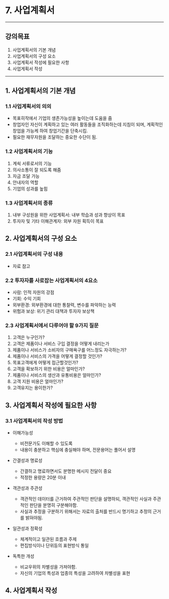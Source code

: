 # 7. 사업계획서
---
## 강의목표
1. 사업계획서의 기본 개념
2. 사업계획서의 구성 요소
3. 사업계획서 작성에 필요한 사항
4. 사업게획서 작성
---

## 1. 사업계획서의 기본 개념

### 1.1 사업계획서의 의의
- 목표히작에서 기업의 생존가능성을 높이는데 도움을 줌
- 창업자인 자신이 계획하고 있는 여러 활동들을 조직화하는데 지침이 되며, 계획적인 창업을 가능케 하여 창업기간을 단축시킴.
- 필요한 재무자원을 조달하는 중요한 수단이 됨.

### 1.2 사업계획서의 기능
1. 계쇡 서류로서의 기능
2. 의사소통이 잘 되도록 해줌
3. 자금 조달 가능
4. 안내자의 역할
5. 기업의 성과를 높힘

### 1.3 사업계획서의 종류

1. 내부 구성원을 위한 사업계획서: 내부 학습과 성과 향상이 목표
2. 투자자 및 기타 이해관계자: 외부 자원 획득이 목표

## 2. 사업계획서의 구성 요소

### 2.1 사업계획서의 구성 내용
- 자료 참고

### 2.2 투자자를 사로잡는 사업계획서의 4요소

- 사람: 인적 자원의 강점
- 기회: 수익 기회
- 외부환경: 외부환경에 대한 통찰력, 변수를 파악하는 능력
- 위험과 보상: 위기 관리 대책과 투자자 보상책

### 2.3 사업계획서에서 다루어야 할 9가지 질문

1. 고객은 누구인가?
2. 고객은 제품이나 서비스 구입 결정을 어떻게 내리는가
3. 제품이나 서비스가 소비자의 구매욕구를 어느정도 자극하는가?
4. 제품이나 서비스의 가격을 어떻게 결정할 것인가?
5. 목표고객에게 어떻게 접근할것인가?
6. 고객을 확보하기 위한 비용은 얼마인가?
7. 제품이나 서비스의 생산과 유통비용은 얼마인가?
8. 고객 지원 비용은 얼마인가?
9. 고객유지는 용이한가?

## 3. 사업계획서 작성에 필요한 사항

### 3.1 사업계획서의 작성 방법

- 이해가능성
  - 비전문가도 이해할 수 있도록
  - 내용이 충분하고 핵심에 충실해야 하며, 전문용어는 풀어서 설명

- 간결성과 명료성
  - 간결하고 명료하면서도 분명한 메시지 전달이 중요
  - 적정한 용량은 20분 이내

- 객관성과 주관성
  - 객관적인 데이터를 근거하여 주관적인 판단을 설명하되, 객관적인 사실과 주관적인 판단을 분명히 구분해야함.
  - 사실과 추정을 구분하기 위해서는 자료의 출처를 반드시 명기하고 추정의 근거를 밝혀야됨.

- 일관성과 정확성
  - 체계적이고 일관된 흐름과 주제
  - 편집방식이나 단위등의 표현방식 통일

- 독특한 개성
  - 비교우위의 차별성을 가져야함.
  - 자신의 기업의 특성과 업종의 특성을 고려하여 차별성을 표현

## 4. 사업계획서 작성